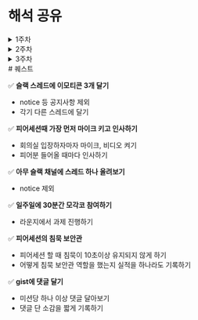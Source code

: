 # 해석 공유
<details>
        <summary>1주차</summary>
        <details>
            <summary>J132_서정범</summary>
            <p>
                개발자 원칙 01. 덕업 일치를 넘어서 중에서 도전 정신에 관련된 설명에 많은 감명을 받았습니다.
            </p>
            <p>
                이전부터 안정적인 것을 추구하고, 새로운 변화에 다소 거부감이 있었던 저는 사실 개발자라는 직업과는 맞지 않다고 생각을 자주 했습니다.
            </p>
            <p>
                하지만, 해당 책의 p.39에서도 나오듯이 <code>개발자는 그 자신이 생산 시설의 일부</code>인 특징을 가지고 있기에 이 진로를 선택했던 것입니다. 자신의 노력이 실력으로 이어지고 그것이 곧 성과로 이어진다는 특징은 저에게 매력적이었지만 개발자는 변화를 무서워하지 않고, 새로운 길을 개척해 나가는 것을 통해 성장의 기회를 잡아야 한다고 생각했습니다.
            </p>
            <p>
                이 때문에 거부감이 들어도 새로운 것에 도전해보는 노력을 계속해서 해왔고 그 과정은 쉽지 않았습니다. 이 책의 첫장의 필자는 도전하는 것에 두려움을 느끼기 보다 변화하는 것을 냉정하게 분석하고 적응하며 새로운 길을 개척하는 과정을 통해 성장해왔다고 설명을 해주었습니다.
            </p>
            <p>
                이것은 변화하기 위해 지금까지 노력해온 저에게 올바른 길을 걷고 있다고 말해주는 듯 했습니다.
            </p>
        </details>
        <details>
            <summary>J183_이석규</summary>
            <p>
                <strong>어떤 구절이 가장 인상깊었고, 이유가 무엇인가요?</strong>
            </p>
            <p>
                프로페셔널 커뮤니티를 조성하는 것을, 생산적인 동반자 관계를
            </p>
            <p>
                최근 혼자 프로그래밍 하는 것이 아니라 팀을 꾸려 하나의 목표(product)를 두고 같이 개발하다 보니, 좋은 사람들이 옆에 있는 것만으로도 좋은 시너지가 나는 것을 느꼈습니다.
            </p>
            <p>
                공동의 목표를 위해 노력하는 방법은 달랐지만, 개성 넘쳤고 배울 점이 많았습니다.
            </p>
            <p>
                <strong>부스트캠프에서 책 내용과 비슷한 경험을 해본적이 있나요?</strong>
            </p>
            <p>
                매일 11시 피어 리뷰를 하며 코드 리뷰 외에도 공부하는 방법, 목적, 마인드세팅등에 대해 이야기를 나누면서 외롭지 않았습니다.
            </p>
            <p>
                <strong>그 외 내가 해석한 내용을 나눕니다.</strong>
            </p>
            <p>
                최근 1달의 기한을 둔 대회를 진행하면서 애자일 방법의 중요성을 느꼈습니다. 어떻게 보면 형식의 애자일을 경험한 것 뿐일 수도 있지만, 급하게 변하는 목표와 방향성, 요구사항들에 맞추기 위해, 최소 단위로 작업을 구분하고 빠르게 최소기능을 완성시켜 피드백을 받고, 서로 피드백 하고, 발전해나가는 과정이 효율적이었다고 생각합니다.
            </p>
        </details>
        <details>
            <summary>J213_장서윤</summary>
            <p>
                <strong>분석만 하지말고, 구현을 해보자.</strong>
            </p>
            <p>
                이론을 알고있다 하더라도, 완벽하게 아는 것이 아닐 수 있다.
            </p>
            <p>
                이론을 실제로 구현하면서 디버깅해야지, 진짜 이해할 수 있다.
            </p>
            <p>
                이러한 이유로 cs 이론을 직접 구현하라고 했구나!를 깨달았다.
            </p>
            <p>
                <strong>성취감이 중요하다.</strong>
            </p>
            <p>
                큰 성취감보다는, 작더라도 많은 성취감을 느껴야 한다.
            </p>
            <p>
                성취감을 위해, 실천 가능한 작은 목표를 만들어야겠다.
            </p>
            <p>
                <strong>짝 프로그래밍을 왜 할까?</strong>
            </p>
            <p>
                짝 프로그래밍을 하기 위해선, 서로 의견을 주고 받아야한다. 그러기 위해선 내가 어떤 생각을 하고, 어떤 의도로 개발하는지 알아야 한다.
            </p>
        </details>
        <details>
            <summary>J031_김도훈</summary>
            <h3>소프트웨어 장인 - 산드로 만쿠소</h3>
            <p>
                <strong>애자일의 원칙</strong>
            </p>
            <p>
                애자일 방식을 적용해본 경험이 있습니다. 애자일 원칙은 절차적인 관점과 기술적인 관점 두 가지 원칙을 모두 지키며 진행해야 하는데, 실제 프로젝트를 하면서 절차적인 관점에만 초점이 있고, 기술적인 관점에서 많이 부족하다고 느꼈습니다. 개발자로서 가져야 할 기술적 역량과 책임감 역시 애자일의 원칙에 포함된다는 사실을 새롭게 알게 되었습니다.
            </p>
            <p>
                <strong>종합적인 역량을 키우자!</strong>
            </p>
            <p>
                린 스타트업 모델이 발달함에 따라 시대에 흐름에 발맞추어 개발자들에게 종합적인 역량을 요구하고 있는데, 사실 설계하고 다이어그램을 그리는 작업이 너무 재미없지만, 이것을 배우는 과정은 중요하고 필요로 하는 역량임을 알게 되었습니다.
            </p>
            <p>
                <strong>소프트웨어 품질이 최우선이 되어야 한다.</strong>
            </p>
            <p>
                마지막에 읽었던 구절 중에서 <strong>소프트웨어가 오래될수록 고통과 비용이 아닌 그 가치가 커져야 한다.</strong> 라는 말이 인상깊었는데, 유지보수 비용이 높은 애플리케이션의 개발은 고통스럽고 그저 시간이 지나면 없어지는 코드임을 알고 있지만, 실제로 그렇게 만들기에는 너무나 힘든 과정임을 충분히 알고 있습니다. 그렇지만 그 과정을 견디고 품질에 집중해야 한다는 것을 깨닫게 되었습니다.
            </p>
        </details>
        <details>
            <summary>K018_김희준</summary>
            <p>
                개발자원칙의 박성철 저자님의 덕업일치 부분을 읽었습니다. 저는 개발자로서 사회적 약자를 위한 아이템을 만들자는 막연한 목표를 가지고 있습니다.
            </p>
            <p>
                박성철님의 <code>쓸모 있는 일을 하자</code>라는 거대한 목표가 저에게 비슷한 결로 다가왔습니다. 박성철님의 커다란 목표를 이루기 위해 작은 목표들로 나누어 정리하는 점, 그리고 나누어진 목표를 변화하는 생각에 맞추어 조정하는 점을 보고 큰 목표를 이루기 위해서는 작은 목표들을 잘 설계하고 이루기 위해 노력해야한다는 점을 느꼈습니다.
            </p>
            <p>
                쓸모있는 일을 하기 위해서는 전문가가 되어야하고, 전문가가 되기 위해서는 <code>전문 역량과 일반 역량</code>을 모두 갖추어야 한다는 점를 기본으로 목표를 이루고 계속 해서 생각해신 점이 멋있다고 생각합니다. 일의 가치도 중요하지만, <code>동기와 연대의 중요성</code>을 중요하게 적으신 것도 인상 깊게 읽었습니다.
            </p>
            <p>
                연대라는 부분에서 ‘담쟁이’라는 시를 인용하셨는데, 저는 항상 문제를 마주치면 혼자 생각하고 혼자 해결하기 위해 노력했습니다. 하지만, 이번 챌린지를 함께하면서 슬랙에 질문하고, 피어세션을 통해서 해결하지 않은 부분을 답답하지 않게 잘 넘어갈 수 있었습니다.
            </p>
        </details>
        <details>
            <summary>S021_문영균</summary>
            <h3>개발자 원칙</h3>
            <aside>
                💡 어떤 일을 시작할 때면 그 일을 해야 할 개인적인 의미를 찾아 가능한 강한 내적 동기를 가지고 일하려고 의식적으로 노력했습니다. 정 동기가 찾아지지 않으면 일부러 제가 하고 싶은 일을 그 과제에 섞어놓기도 했습니다.
            </aside>
            <p><strong>인상 깊었던 이유</strong></p>
            <p>
                평소 동기부여가 되지 않으면 쉽게 집중을 못하는 경우가 생기고, 그때마다 어쩔 수 없다며 설렁설렁하는 경우가 많았습니다. 이 문장을 읽고 나는 동기를 가지려고 노력하지 않았다는 사실을 깨달았습니다.
            </p>
            <aside>
                💡 동기를 관리하는 사람은 자신의 에너지도 관리하고 지나치게 에너지를 소진하지 않으려고 노력합니다. 동기는 단순히 있고 없고 하는 것이 아닌 크기가 있는 양입니다.
            </aside>
            <p><strong>인상 깊었던 이유</strong></p>
            <p>
                예전에는 “최선을 다한다” 라는 것을 생각 할 때 자신이 가지고 있는 100%를 쏟아부어야 한다. 라고 생각했던 적이 있습니다. 그러나 저는 그런 식으로 100%를 쏟는다면 금세 지쳐 나가떨어지게 되어 저에게 “최선을 다한다.” 라는 의미는 여력을 10%정도 남겨놓고 나머지를 쏟아붓는 것이라고 생각하고 있었는데, 마치 이것이 동기를 관리한다는 것과 비슷하게 여겨져 공감이 되었습니다.
            </p>
        </details>
    </details>

<details>
        <summary>2주차</summary>
        <details>
            <summary>K025_박재우</summary>
저자는 개발은 혼자 하는 것이 아니며 피드백이 필요하다고 말합니다. 피드백을 주고 받을 때 결국 <strong>사회적 기술</strong>이 필요로 합니다.<br/>
예를 들어 이미 신뢰가 깨진 상태에서는, 서로 책을 선물하더라도, 받는 사람이 "나 이거 모르니 공부하라는거야?"라고 느낄 수 있습니다.<br/>
신뢰를 쌓아나가기 위해서는 사회적 기술이 필요하며 이 기술을 향상시키는 방법으로 <strong>마이크로 인터랙션</strong>에 신경을 써보라고 합니다.<br/>
마이크로 인터랙션은 인사, 지나가는 대화, 물어보기 등 일상적인 대화를 말합니다. 이걸 기록하고 복기하고, 다르게 말을 했다면 어떻게 했으면 좋았을까 하는 등 생각해 보는 것만으로도 훈련이 될 수 있다고 합니다.<br/>
<br/>
우리는 피어세션때 다른 사람과 피드백을 주고 받아야 합니다. 이 때 한번 "마이크로 인터랙션"에 신경을 써 보면 좋을 것 같습니다.<br/>
        </details>
        <details>
            <summary>J052_김예림</summary>
            <p>
                개발자 원칙 06. 목표를 달성하는 나만의 기준, GPAM
            </p>
            <p>
                <strong>문제를 해결하기 위해서는 목표 설정이 중요하다.</strong>
            </p>
            <p>
                GPAM 원칙(Goal 목표, Plan 계획, Action 실행, Measure 평가)을 활용해 목표 달성 가능성을 높여보자는 내용이었다. 그 중에서도 목표를 설정하는 것이 중요하다고 강조했는데 완료하지 못하는 너무 큰 목표를 설정하기 보단 큰 목표에서 세부 목표로 나눠 목표를 실행하고 완료하면서 성취감을 느끼며 큰 목표를 달성할 수 있게 달리는 것이 좋다고 느꼈다.
            </p>
            <p>
우리도 매 미션마다 체크포인트를 직접 만들고 있는데 이 체크포인트가 하나의 목표이자, 계획이 된다고 생각한다. 학습이나 개발 모두 체크포인트로 만들어 하나하나 실행해 나가면서 성취감도 느끼고 미션을 더 재미있게 해결해가면 좋을 것 같다!
            </p>
        </details>
        <details>
            <summary>J274_한영준</summary>
            <p>
                개발자원칙 P 122

챌린지 과정 속에서 쏟아지는 CS 지식을 받아들이며, 수료 이후에는 어떻게 기술적인 공부를 이어나갈 수 있을까에 대한 고민이 있었습니다. 이 과정에서 배운 많은 지식을 꾸준히 유지하고 발전시키기 위해서는 체계적인 학습 계획이 필요하다는 것을 느꼈습니다.

"배워야 할 지식을 현재 업무와 관련된 것에 50%, 앞으로 관련될 것에 30%, 관련 없지만 관심 있는 것에 20% 정도만 투자해보라"는 문장이 기억에 남습니다. 이 비율을 생각하며 학습하는 것이 현재의 필요와 미래의 준비, 그리고 개인적인 흥미 사이에서 학습 방향을 설정하는 데 큰 도움이 될 것 같다는 생각이 들었습니다.

그동안은 당장 필요한 것들만 공부하다 보니 깊게 파고들지 못했지만, 이제는 생소한 개념들을 공부하는 것이 결국 더 좋은 개발자로 성장할 수 있게 해준다는 점을 깨달았습니다.
            </p>
        </details>
	<details>
          <summary>S012_김미래</summary>
                - 책을 읽으며 좋았던 섹션 들입니다.
            <h2><strong>이직_분명한 이유가 필요해</strong></h2>
            <p>
                퀘스트를 깨는 것 처럼 하나의 기술을 구현하는 식으로 일을 해나간 것이 아니라, 주인의식을 가지고 서비스를 제공하는 주체가 되었다는 마인드를 가지고 일을 해야한다는 생각을 했습니다.
               회사를 선택할 때 있어서 내가 이곳에서 성장할 수 있는 부분이 무엇인가? 그리고 주체적으로 할 수 있는 일들이 무엇이 이있는가를 가지고 일을 하는 것이 주니어 개발자가 되는 순간부터 항상 지니고 있어야할 태도라는 것을 깨닫게 되었습니다. 그리고 새로운 환경에서의 일을 하는 것도 하나의 새로운 학습 방법인데,, 아마 부스트 캠프가 이런 새로운 환경을 제공해주며 지향하는 학습방식 아닌가 생각이 들었습니다. 과정은 힘들지만 이 과정을 누릴 수 있음에 감사한 마음을 갖게되었습니다. 
            </p>
            <h2><strong>프로덕트 중심의 목표정리</strong></h2>
            <p>
            단순히 이 프레임워크를 익히기 위해서 강의를 사서, 책을사서 공부해야지~ 가아닌, 이 기술을 통해 작은 프로젝트라도 만들어 봐야지~ 하는 방향으로 학습을 해야한다는 인사이트를 얻게 되었습니다. 
            </p>
        </details>
        <details>
            <summary>J037_김민재</summary>
            <p>
                	- 개발자 원칙
            </p>
            <p>
                	<strong>100의 프로그램을 짜기보다는 80의 프로그램을 기한내에 완성하자</strong>
            </p>
            <p>
               	개발자는 종종 완벽한 프로그램을 짜기 위해서 완벽주의에 빠져 시작조차 잘 하지 못하는 경우가 많다고 생각했다. (일단 나부터 그렇다...)
            </p>
            <p>
	실패하기 괜찮은 부스트캠프라는 무대에서 열심히 실패하고 다양한 시행착오를 하면서 성장해보자!
            </p>
        </details>
	<details>
            <summary>J168_윤태경</summary>
            <p>개발자 원칙 p.243 삽질에 대하여</p>
            <p>코딩은 글쓰기와 같다 많이 읽어야 잘 할 수 있다. 또 읽기만 해서는 안되고 많이 해야한다.</p>
            <p>챌린지 과정도 마찬가지라고 봤습니다. 다양한 미션에 도전하고 피어세션을 가져 서로의 코드를 읽고 피드백하는 과정을 실제 느껴보니 확실히 코딩 능력이 크게 향상될 거라고 느꼈습니다.</p>
        </details>
</details>
</details>
<details>
	<summary>3주차</summary>
<body><article id="dbed3c88-2f18-4c95-a38a-e5b470dac094" class="page sans"><header><h1 class="page-title">책 내용 공유</h1><p class="page-description"></p></header><div class="page-body"><p id="ad5a0522-ea68-43a9-a0a1-bbcabf275667" class="">
</p><ul id="8fbbbf37-bf52-47fe-85e6-b74c9795263b" class="toggle"><li><details open=""><summary>J054_김완영</summary><p id="e5c71810-7909-4ab9-b5ea-8633a12360fe" class=""><code>제어할수 없는 것에 의존하지 않기</code></p><ul id="258642fc-8ca7-4b67-aacd-cd1c96e24f19" class="bulleted-list"><li style="list-style-type:disc">무언가를 달성하기 위해 목표를 세우다 보면 다양한 것들에 기반을 두고 목표를 세우게 된다. 해당 기반은 우리가 제어할 수 있는 요소일 수도 있고, 제어할 수 없는 요소일 수도 있다. 하지만 제어할 수 없는 요소에 집중해 목표를 세우게 되면, 목표를 달성하는 주체는 내가 아니게 된다.</li></ul><ul id="ee11fdab-cb8a-40d3-81fa-358305fba3e6" class="bulleted-list"><li style="list-style-type:disc">제어할 수 있는 것에 의존하고 집중해야만 어떤 상황을 만나더라도 앞으로 나아갈 수 있다. 내가 제어할 수 있는 것과 없는 것을 구분한 뒤에 제어할 수 없는 것을 멀리하고, 제어할 수 있는 부분에 집중하자. 이러한 원칙을 가지고 판단하면, 내가 어떤 선택을 내려야 하는지 오래 고민하지 않고 바로 답을 얻어낼 수 있을 것이다.</li></ul></details></li></ul><ul id="c0e44d66-916d-4a93-a3bb-935d3d6f82ea" class="toggle"><li><details open=""><summary>J197_이준석</summary><h3 id="636ed5d9-849a-4907-91c4-be6b3a9adbfd" class="">[ 개발자 원칙 ] : 04 . 나의 메이저 비전을 업그레이드하는 마이너 원칙들</h3><p id="2a2a91fa-9eee-436e-86b7-ae6bbaacb7e9" class="">
</p><ol type="1" id="98e44feb-439f-4f06-8a8d-ab7066a40ac7" class="numbered-list" start="1"><li>두리번거리며 속력과 방향을 자주 확인하라<ul id="4be8ab07-5ae6-43e6-bd29-b677dc3eadf7" class="bulleted-list"><li style="list-style-type:disc">속도의 정의는 속력 x 방향</li></ul><ul id="5e7af9fb-a0ae-4f6c-b1e2-9017a5b4a969" class="bulleted-list"><li style="list-style-type:disc">얼마나 빠른지도 중요하지만 올바른 방향인지도 중요하다.<p id="12fe0d9f-14ca-481b-affb-fdd7a3e4c6ea" class="">⇒ 항상 방향에 대해 계속 확인해라</p><p id="1fddab28-d737-46a1-8b2f-9a56d74ed799" class="">
</p></li></ul></li></ol><ol type="1" id="5674d542-4508-482a-8af3-f4abfec945ac" class="numbered-list" start="2"><li>낯선 방식으로 해결하라<ul id="fe9e285b-2fbb-424d-9d83-e4772d56114b" class="bulleted-list"><li style="list-style-type:disc">안다고 느끼는 것과 실제 아는 것은 다르다.</li></ul><ul id="1ade4a9b-172f-492f-8344-2919310b89fc" class="bulleted-list"><li style="list-style-type:disc">어떤 대상에 대해서 쉽게 설명할 수 있어야 제대로 아는 것이다.</li></ul><ul id="00ee2921-9207-4c3b-9bbb-d50116cf99c7" class="bulleted-list"><li style="list-style-type:disc">머리로 알고있는 것을 넘어 새롭게 접근하며 체화되도록 하자</li></ul></li></ol><p id="7516c370-7733-4a65-b877-a92c6f707f0a" class="">
</p><ol type="1" id="2176447e-1f9c-4431-a7ef-0780d5d2c328" class="numbered-list" start="3"><li>개구리를 해부하지 말고 직접 만들어라<ul id="3e048e49-ceb4-46f1-92f8-1e9b84b92724" class="bulleted-list"><li style="list-style-type:disc">어떤 것을 이해하려면, 직접 만들어보아라</li></ul><ul id="48d3a435-35df-4ae3-9335-659bc81c050d" class="bulleted-list"><li style="list-style-type:disc">그러면 자연스럽게 깊은 수준의 이해를 하게 될 수밖에 없다.</li></ul></li></ol><p id="97d062d7-cd92-48ac-b58b-8c3f2e084ad6" class="">
</p><ol type="1" id="4effb9a0-c99b-4a16-8064-65b2fd307f52" class="numbered-list" start="4"><li>남을 향한 자존심을 버리고, 나를 향한 자존감 채우기<ul id="9c5b7c85-1a63-4117-b82a-f44c6385c85a" class="bulleted-list"><li style="list-style-type:disc">남과 비교하지 말고, 이전의 나와 비교하라</li></ul><ul id="6e9b8732-e844-4fa7-868d-4964fbca6e67" class="bulleted-list"><li style="list-style-type:disc">자신만의 페이스를 가지고 성취감을 느끼며 발전하는 것이 중요하다</li></ul></li></ol><p id="f877b5e4-77b8-446c-805b-578ed4a8a06e" class="">
</p><ol type="1" id="829d2516-ec1c-456b-ab63-32f012549f15" class="numbered-list" start="5"><li>결과를 향하면서 과정을 기록하기<ul id="104147d8-335b-4fc4-b594-30f482ab5877" class="bulleted-list"><li style="list-style-type:disc">결과물로만 끝나면 남지 않는다.</li></ul><ul id="d4210783-5c48-410a-b36d-afcf69cb4679" class="bulleted-list"><li style="list-style-type:disc">과정을 기록하며 되돌아보면서 올바른 발전 방향을 잡아가라.</li></ul></li></ol><p id="251f0c30-913d-4b41-b857-524b9f39a455" class="">
</p><ol type="1" id="285e5ed2-b343-4cb8-95df-ca171e3c48bb" class="numbered-list" start="6"><li>의도한 실수를 반복하면서 작은 부분 개선하기<ul id="879874d5-253a-4d7d-b8b4-e954d123f206" class="bulleted-list"><li style="list-style-type:disc">다양하게 의도된 실수를 통해 배우고 성장하라</li></ul></li></ol><p id="1e68c237-3cf0-4e15-8f32-708130996f26" class="">
</p><ol type="1" id="cc23194a-d8b3-48e9-932c-cad9a5c647ea" class="numbered-list" start="7"><li>기준을 정하기 전에 여러 답을 찾아서 공유하기<ul id="89c0ce12-1c23-42cd-a05e-e36fa10e8abc" class="bulleted-list"><li style="list-style-type:disc">여러가지 해결책을 고안해보고 공유하라</li></ul></li></ol></details></li></ul><ul id="520ca241-7ff8-4be8-8b42-513bdf4e82bc" class="toggle"><li><details open=""><summary>S057_임정현</summary><h3 id="cbcce467-1e40-43fd-957c-0a8410d8d3e2" class="">S057_임정현 &lt;함께자라기&gt;</h3><blockquote id="44d3de60-427f-4a77-96b3-5bfc885b166f" class="">행동 유도 코칭</blockquote><ul id="30284716-9e38-438a-9f8c-63a0bd7c8211" class="bulleted-list"><li style="list-style-type:disc">이것도 모르세요? X<p id="3602412c-14ba-46d1-94bd-fecb52206f27" class="">→ 어떤걸 했나 - 왜 했나 - 성과 - 개선하고 싶은 점 - 그것을 달성하는데 애로사항 - 구체적 행동으로 이끌기</p></li></ul><ul id="592ebca4-0f70-4fb3-95d6-822ee1fa0417" class="bulleted-list"><li style="list-style-type:disc">전문가: 하향식 + 상향식 둘다 씀 그과정에서 깨달음을 얻음 사실 설계를 많이 수정함</li></ul><blockquote id="68fb81ab-13fc-49ab-b838-b1e58fa919e5" class="">협력- 삼투압 방식</blockquote><p id="c98ba8d9-ceca-4cfb-a5e8-ffc7f1fa8e81" class="">→ 모두가 서로의 문제 해결에 참여함</p><p id="171586c3-8c2d-4fab-967f-60e8a88fd1fa" class="">→  처리양 줄이기(전략-범위-구조-뼈대-표면/비주얼)<div class="indented"><p id="fe2ba0c8-a61b-4fa2-b7db-c8a8b528a832" class="">전문가만 있다고 도움되지는 않음 - 오히려 <strong>성과 하락</strong></p><p id="affa2755-3d9d-4534-b665-144fe029eda4" class="">⇒ 소통을 위한 명시적 도움이 필요함</p></div></p><blockquote id="d3b58909-acf3-42d8-9b42-3e30af747515" class="">실수 대신 신뢰</blockquote><p id="20520f2f-20cd-4fa7-be38-69a25e5139fa" class="">실수를 해도 처벌받지 않을 것이라는 믿음을 심어주는 것이 조직 생산력을 제고할 수 있다.</p><ul id="c76a18eb-c6b7-4ff1-a516-353ebcab41fe" class="bulleted-list"><li style="list-style-type:disc">이를 위해서 이전부터 마이크로 인터렉션을 통해 상호간 신뢰를 높여야 한다.<br/>(ex. 부족한 의견이라도 반응 잘하기)<br/></li></ul><blockquote id="4e689526-de1f-477e-862e-6923172e77f5" class="">기술적 탁월함보다는 학습 환경을 만들 수 있는리더</blockquote><ul id="897a0c11-d4f5-4482-bc7d-8dbdf2f66799" class="bulleted-list"><li style="list-style-type:disc">학습 환경을 만들 동지를 구하자 -&gt; 쾌속학습</li></ul><ul id="82a2dd4f-2397-4333-94a8-1b89ece25014" class="bulleted-list"><li style="list-style-type:disc">“ 작지만 유용한 프로그램” 만들기</li></ul><blockquote id="7a086322-5512-4f4e-b0bb-332c43f7ee12" class="">“그리고(AND)” 조건에 경각심 가지기</blockquote><p id="125c547d-d510-4038-8e95-910735229479" class="">에자일을 통하면 “또는(OR)” 확률로 바뀐다</p><ul id="30541995-d9c4-40ea-80bc-d91724c45e37" class="bulleted-list"><li style="list-style-type:disc">성공은 OR조건으로 바꾸고 실패를 AND조건으로 바꾸기</li></ul><p id="0d5eeace-ead9-4add-92ed-df20f9420767" class="">
</p></details></li></ul><ul id="fa73831c-baf7-43ac-ad0a-f873097e4bc8" class="toggle"><li><details open=""><summary>K032_신태환</summary><p id="5932159b-767e-4460-aaf2-e0791f8b76a4" class="">개발자 원칙</p><p id="28397ec7-001e-437a-916d-f2335a93856e" class="">달리는 기차의 바퀴를 갈아 끼우기</p><ul id="bd50090e-0ccf-4b65-9e24-8e7f297db1f0" class="bulleted-list"><li style="list-style-type:disc">일단 동작하게 만든 다음 더 좋게 만들어라<ul id="25b6498d-9992-4288-a52d-42f977af4866" class="bulleted-list"><li style="list-style-type:circle">일단 동작하게 만들어라 = 요구사항을 먼저 충족하라</li></ul><ul id="f168244a-d691-49ba-b9b8-8c5a30cd9137" class="bulleted-list"><li style="list-style-type:circle">좋은 코드라면 가독성, 성능, 유연성 모두 중요하지만 가독성이 가장 중요</li></ul></li></ul><ul id="891ddfea-e5ec-4869-8274-520db0f80dfb" class="bulleted-list"><li style="list-style-type:disc">기술 부채에 대하여<ul id="c013bc5c-7e77-46ce-81c1-cd29508d3b9c" class="bulleted-list"><li style="list-style-type:circle">재정적인 부채가 자산의 일부이듯 기술부채도 적절하게 관리할 수 있다면 자산의 일부가 될 수 있다.</li></ul><ul id="e38205ca-3f50-43bb-9105-484ad1b19c6c" class="bulleted-list"><li style="list-style-type:circle">일단 동작하게 만들다보면 기술부채가 쌓일 수 밖에 없다. </li></ul><ul id="dd27f854-a268-45d2-9632-05f43ee3e8e2" class="bulleted-list"><li style="list-style-type:circle">하지만 기술 부채가 없는 개발은 불가능 하다.</li></ul><ul id="2a75f4b0-d1e1-4691-a836-11cb0368893a" class="bulleted-list"><li style="list-style-type:circle">기술 부채를 식별하고 기술 파산에 이르지 않도록 관리 가능한 수준으로 유지해야 한다.</li></ul></li></ul><ul id="ec2bb982-7c48-4f5c-994f-0d18b2786b07" class="bulleted-list"><li style="list-style-type:disc">은탄환은 없다. 많이 읽고, 많이 쓰고, 많이 생각하자<ul id="7da4e3f7-926a-4183-ab99-bd779ddcbf39" class="bulleted-list"><li style="list-style-type:circle">“코딩은 극단적인 형태의 논리적인 글쓰기입니다. 글쓰기와 비슷하게 코딩을 잘하려면 많이 읽고, 많이 쓰고, 많이 생각해야 합니다.”</li></ul><ul id="e9c77520-ca62-45f0-b5ea-7e7d83ed0217" class="bulleted-list"><li style="list-style-type:circle">많이 쓰고, 많이 생각하는 것에 대해서는 알고 있었는데 읽는 것도 많이 해야겠다고 깨달았습니다.</li></ul></li></ul><p id="afd352e7-d17d-4a9a-a666-c7d771f14672" class="">
</p></details></li></ul><ul id="e690c5ac-b975-46fc-b4e2-6f78b96e67a5" class="toggle"><li><details open=""><summary>J040_김상민</summary><h1 id="5440d5fe-0f2b-4dd4-a2ee-23184639d905" class="">달리는 기차의 바퀴를 갈아끼우기</h1><hr id="258586d7-05aa-404f-a7c1-64dc6310ffbe"/><h2 id="18a7e6e2-481e-48e1-a49d-8b8c66fa30cf" class="">1. 밥값에 대하여</h2><blockquote id="986b5daa-fa09-472a-9156-a831e7e0e5d1" class="">일단 동작하게 만든 다음, 더 좋게 만들어라 - 켄트 벡</blockquote><h3 id="15392298-3374-453d-86f7-429cf5971222" class="">(1) 일단 동작하게 만들라 </h3><ul id="4c64629b-b9ed-4ce0-8b60-a51532cd2609" class="bulleted-list"><li style="list-style-type:disc">→ 제대로 동작하는 코드를 만들자</li></ul><ul id="aef80222-2581-4a1c-98fa-14ffc07fc20d" class="bulleted-list"><li style="list-style-type:disc">하지만 현실 세계의 개발에는 자원(시간, 비용, 인력…)이 소모되기 때문에, 좀 더 엄밀히 말하자면 ‘제약조건을 극복하고 제대로 동작하는 코드를 제때 만들어야’ 하는 것임.</li></ul><ul id="0bcba73b-4f4b-48bf-99f4-34bedafcfdab" class="bulleted-list"><li style="list-style-type:disc">개인적으로 이것을 밥값이라고 부른다.</li></ul><h3 id="0b3a2d7b-0bde-4424-82f8-96c0b47653c7" class="">(2) 더 좋게 만들어라</h3><ul id="a73e5550-2e71-47da-b4aa-3df4ddd0409d" class="bulleted-list"><li style="list-style-type:disc">모든 책 등에서 공통적으로 제시하는 조건은 가독성(readable), 성능(perfomance), 유연성(flexible)이다.</li></ul><ul id="dad9eecb-c3e1-4f1f-8808-9f54e7c49553" class="bulleted-list"><li style="list-style-type:disc">그렇지만 유연성이 가장 중요하며, 더 좋은 코드와 잘 동작하는 코드 중에서는 잘 동작하는 코다가 좋으며, 잘 동작하는 코드는 제때 제때로 동작하는 코드이다.</li></ul><ul id="9d61f30b-e0fb-4dd5-ab08-d34a20f686cd" class="bulleted-list"><li style="list-style-type:disc">Make it 한다음에 Make Better 하자.</li></ul><ul id="b4575aa5-eaf4-4325-adef-ad6d04840ed3" class="bulleted-list"><li style="list-style-type:disc"><strong>가독성</strong><ul id="ddbe3d9e-14fc-4b22-8be7-f82304429451" class="bulleted-list"><li style="list-style-type:circle">기존 코드의 가독성이 좋다면 코드를 수정할 때 제대로 고칠 가능성이 높아지나, 그렇지 않을 때는 수정할 때 버그를 만들 가능성이 높음</li></ul><ul id="54464cf4-70ef-43aa-b6fc-7883972458cf" class="bulleted-list"><li style="list-style-type:circle">가독성이 높은 코드는 좋은 관행(convention)을 따른다. 개성을 추구해서는 안 된다.</li></ul><ul id="3d46ad29-fbcd-46cd-bc63-00a5993e5886" class="bulleted-list"><li style="list-style-type:circle">일관성이 있는 코드가 읽기가 좋다.<ul id="1a72e28c-4fdd-45f6-886b-98c4e952e329" class="bulleted-list"><li style="list-style-type:square">일관성이 벗어나는 코드를 작성하기로 마음 먹었으면 다른 동료들도 설득해야 한다.</li></ul></li></ul><ul id="6ae046ec-a752-411b-97e6-4a4ce4438e34" class="bulleted-list"><li style="list-style-type:circle">반복, 재귀, 대칭을 적절하게 활용하면 코드에 리듬감이 생긴다.<ul id="3139bbd9-a512-4ad1-ac37-55c6ba251d57" class="bulleted-list"><li style="list-style-type:square">리듬감이 있는 코드는 앞으로 올 코드에 대해 어느 정도 예측이 가능해진다.</li></ul></li></ul><ul id="00f93487-a0a3-4a0f-bae6-5fba2eae5bb5" class="bulleted-list"><li style="list-style-type:circle">코멘트가 없는 코드가 읽기 좋다.<ul id="efb2e4ed-ae4d-4cac-bed2-11c571370b63" class="bulleted-list"><li style="list-style-type:square">코멘트가 필요 없을 정도로 가독성이 좋아야 한다는 의미.</li></ul><ul id="a5ce35db-97b2-4b58-bde1-47c8fcb88f70" class="bulleted-list"><li style="list-style-type:square">그렇지만 꼭 필요한 코멘트(다른 개발자가 다른 시점에 다른 목적으로 코드를 해석하는 데 필요한 컨텍스트 등)는 꼭 남겨야 함.</li></ul><ul id="e885dc8e-dcd2-4826-b085-05968ab1e489" class="bulleted-list"><li style="list-style-type:square">대부분의 경우에는 코멘트보다 테스트 케이스가 더 유용하다</li></ul></li></ul><ul id="333b5a07-6137-412b-9674-da94e46ddc6c" class="bulleted-list"><li style="list-style-type:circle">짧은 코드가 읽기 좋다.<ul id="acc8e250-bf65-4eac-8dc1-482688f545e0" class="bulleted-list"><li style="list-style-type:square">함축적이기 보다는 명시적이게</li></ul><ul id="9cf3691c-6ec7-43ff-8c21-bdfe6e8942d0" class="bulleted-list"><li style="list-style-type:square">단순명료하게</li></ul><ul id="f991b102-feff-44d4-8c9a-1934a2e7ba2c" class="bulleted-list"><li style="list-style-type:square">코드가 늘어나는 Pull Request보다 줄어드는 Pull Request가 바람직하다</li></ul><ul id="c0c2f410-035c-4faa-bd30-dcee64bedf6d" class="bulleted-list"><li style="list-style-type:square">삭제해야 할 코드는 과감히 삭제하라 (어차피 버전 관리 시스템으로 되돌리기 가능)</li></ul></li></ul></li></ul><ul id="f5acedb7-83d9-49b4-9a88-1259ad2df619" class="bulleted-list"><li style="list-style-type:disc"><strong>성능</strong><ul id="b8a669c6-5577-4868-b949-4d74710d6229" class="bulleted-list"><li style="list-style-type:circle">매우 중요한 조건이지만 대부분의 경우 우선순위(≠ 중요도)가 높지는 않음.</li></ul><ul id="a66d503f-99f0-46d5-b3b1-3f915a0109e1" class="bulleted-list"><li style="list-style-type:circle">성급한 최적화는 피해야 한다.<blockquote id="07f0c297-b462-4a08-a947-7627a87f9270" class="">작은 효율성에 대해서는, 말하자면 97%에 대해서는 잊어버려라. 섣부른 최적화는 모든 악의 근원이다 - 도널드 커누스</blockquote><blockquote id="0b323a4a-717f-4773-8056-2a8b71b0ce69" class="">최적화의 규칙<br/>규칙 1 : 하지 마라<br/>규칙 2 : 아직 하지 마라(전문가 전용) -마이클 잭슨 (가수 아님)<br/></blockquote></li></ul><ul id="fd5b3607-9b8f-4667-9d8a-747d842fa35e" class="bulleted-list"><li style="list-style-type:circle">성능이 좋은 코드는 대부분 이해하기 어렵다.</li></ul><ul id="09cf807a-60fd-49ad-89c6-395538756163" class="bulleted-list"><li style="list-style-type:circle">성능 최적화를 하기 전에 먼저 프로파일링을 해야 한다.<ul id="bb4f7627-840f-428b-929f-c7b64702dee0" class="bulleted-list"><li style="list-style-type:square">성능이 필요한 코드는 전체의 20% 정도? (파레토의 법칙)</li></ul><ul id="fcc30a4a-ee90-44d5-9bfe-3737cb34c511" class="bulleted-list"><li style="list-style-type:square">20%의 코드가 80%의 자원을 사용한다.</li></ul><ul id="0082bfbc-0176-46fc-a255-0da3cd5cc443" class="bulleted-list"><li style="list-style-type:square">경험이 쌓이면 프로파일링을 하지 않아도 그 20%의 코드를 식별해서 격리하고 적절한 시점에 프로파일링하고 최적화할 수 있다.</li></ul></li></ul></li></ul><ul id="d7131293-abb0-48d9-bc59-642a8b0e6692" class="bulleted-list"><li style="list-style-type:disc"><strong>유연성</strong><ul id="e95467aa-3a54-4e47-9749-5a9bbe58fcf0" class="bulleted-list"><li style="list-style-type:circle">좋은 코드는 유연성이 있으나, 유연성이 있고 어려운 코드보다는 유연성이 없더라도 쉬운 코드가 더 좋은 코드다.<ul id="d59ebf67-6fcb-42a3-9e65-1d82db84515a" class="bulleted-list"><li style="list-style-type:square">유연성을 위해 시작한 추상화가 재사용성과 잘못 만나면 추상화의 함정에 빠지게 됨.<ul id="825f080b-071e-4fe1-89be-1bd4e62a4faf" class="bulleted-list"><li style="list-style-type:disc">IF문의 극단적인 배제, Factory의 과도한 사용, 클린 코드와 SOLID의 숭배…</li></ul><blockquote id="342b0bf3-d835-48ea-9bd8-ec42053ce84e" class="">잘못된 추상화보다는 중복이 훨씬 더 싸다.<br/>잘못된 추상화보다는 중복이 낫다. - 샌디 메츠<br/></blockquote></li></ul></li></ul></li></ul><h2 id="e1551d68-e8e1-419c-afeb-038e294f0b14" class="">2. 기술 부채에 대하여</h2><blockquote id="e54c9dd4-03a4-4f4b-a3d5-b367f995da70" class="">언제나 발견했을 때보다 깨끗하게 해놓고 캠핑장을 떠나라 - 로버트 베이든 포우엘</blockquote><ul id="18d7d730-2a9e-4455-a306-8f0eaa8f4ae3" class="bulleted-list"><li style="list-style-type:disc">기술 부채(technical debt)의 정의 : 당면한 기술적인 문제 해결을 뒤로 미루고, 시급한 비즈니스 문제 해결을 우선하는 일이 반복되면서 언젠가부터 기술이 비즈니스의 발목을 잡는 상황을 재정적인 부채에 빗댄 말.<ul id="e83b6a71-9a99-4fff-8720-8260dee60b9f" class="bulleted-list"><li style="list-style-type:circle">빚을 내면 돈을 쓸 수 있는 시기를 당길 수 있지만, 이자를 대가를 지불해야 한다.</li></ul><ul id="55ff0ac8-9cf5-49cb-b116-a46f8688d51e" class="bulleted-list"><li style="list-style-type:circle">기술 부채도 마찬가지로, 개발 지연과 품질 저하라는 대가를 지불해야 함.</li></ul><ul id="1213ac4a-cbf3-4d08-bef2-8e840baa684b" class="bulleted-list"><li style="list-style-type:circle">부채를 제때 갚지 않는다면 이자는 눈덩이처럼 불어난다. (기술 파산의 상황)</li></ul></li></ul><ul id="fc91ea28-babb-456c-bb53-e56ff94343c3" class="bulleted-list"><li style="list-style-type:disc">동작하는 코드가 더 좋은 코드보다는 중요하지만, 동작하는 코드만 추구한다면 기술 부채가 쌓일 수 밖에 없으며, 그렇다고 더 좋은 코드를 추구하고 동작하는 코드를 외면한다면 비즈니스를 유지할 수 없음.<ul id="f12d3ff1-2026-447c-a287-0bbb0b300e08" class="bulleted-list"><li style="list-style-type:circle">재정적인 부채는 자산의 일부인 것처럼, 기술 부채도 적절하게 관리 가능하다면 자산의 일부가 될 수 있다.</li></ul><ul id="63c6f378-736b-49ef-b33a-4993bf578ab9" class="bulleted-list"><li style="list-style-type:circle">언제나 발견했을 때보다 깨끗하게 해놓고 캠핑장을 떠나라 → 수정한 코드는 원래 코드보다 깨끗해야 하며, 최소한 더 나빠지면 안 된다.</li></ul><ul id="a5f80b70-1834-4772-b866-b4bc4bd968aa" class="bulleted-list"><li style="list-style-type:circle">하지만 현실은 쉽지 않다…</li></ul></li></ul><ul id="c91dc241-5b76-4d03-9632-46907726a26c" class="bulleted-list"><li style="list-style-type:disc">FIXME 태그에 대하여<ul id="dc71355c-951b-4eba-a325-03281a8de901" class="bulleted-list"><li style="list-style-type:circle">깨진 유리창의 문제를 해결하기 위한 바람직한 방법은 깨진 유리창을 즉시 교체하는 것.</li></ul><ul id="a1406e25-f473-4dd5-8e19-7782442efeaa" class="bulleted-list"><li style="list-style-type:circle">그것이 여의치 않다면 일단 다치는 사람이 없도록 테이프를 붙여 놓고, 지속적으로 순찰을 돌면서 테이프가 붙어 있는 깨진 유리창을 교체하는 것임.</li></ul><ul id="b0745560-68a9-46b8-bcbf-90167c84b8e0" class="bulleted-list"><li style="list-style-type:circle">FIXME 패그가 붙은 코드들을 지속적으로 확인하고 정리하는 활동이 동반되지 않는다면 FIXME 태그는 쓰지 마라.</li></ul></li></ul><ul id="73f0ea4b-682a-44b7-8da7-cb8da9909c1c" class="bulleted-list"><li style="list-style-type:disc">LEGACY에 대하여<ul id="cb507935-9916-4990-bdba-3d80b7a10014" class="bulleted-list"><li style="list-style-type:circle">레거시는 죄가 없다.<ul id="6d106f60-e60f-4fe4-bf36-b650648deda9" class="bulleted-list"><li style="list-style-type:square">레거시는 해결해야 할 과제인 기술 부채를 포함하고 있지만, 많은 문제를 해결하거나 해결할 유용한 기술 자산도 포함하고 있음.</li></ul><ul id="1abd76e5-8450-416e-9ad7-271489c1abc4" class="bulleted-list"><li style="list-style-type:square">인간 세상과는 달리 개발 세상에서는 기술 자산보다 기술 부채가 크다고 상속을 포기할 수는 없다.</li></ul></li></ul><ul id="bcdfe762-b47b-4b2a-a8b3-355d6f5c7e54" class="bulleted-list"><li style="list-style-type:circle">레거시를 물려받았다면 자산과 부채를 구별하라<ul id="f549fae5-7c63-455b-a813-fbf28445f49a" class="bulleted-list"><li style="list-style-type:square">부채를 찾았다고 섣불리 청산을 시작하지 말고, 신중하게 청산을 진행하라</li></ul><ul id="8a5ac98e-2942-4d57-bd94-5a50fa433a0a" class="bulleted-list"><li style="list-style-type:square">정리하다 보면 감당 불가능한 악성 부채를 만들수도 있게 됨</li></ul><ul id="ffe88c62-2f2d-4430-82db-b278766e54f5" class="bulleted-list"><li style="list-style-type:square">가끔은 파산하고 다시 시작하는 것이 좋을 때가 있다.</li></ul></li></ul></li></ul><ul id="5424e56b-ba97-4d9c-aea7-e9c9b001221b" class="bulleted-list"><li style="list-style-type:disc">부채 청산의 시작은 자동화된 테스트를 만드는 것.<ul id="a9af52e7-d531-455b-a153-f8ea261fe061" class="bulleted-list"><li style="list-style-type:circle">테스트 작성이 어렵다면 명백한 기술 부채이다.</li></ul><ul id="2a29c97e-9b77-4167-a9c2-ba93ede67e9c" class="bulleted-list"><li style="list-style-type:circle">일단 자동화된 테스트가 확보되면 관리 가능한 부채가 된 것이다.</li></ul><ul id="30af0720-1164-451c-8c14-150912e0895b" class="bulleted-list"><li style="list-style-type:circle">새로운 기능 구현에 걸리적거린다고 기존 코드의 테스트를 삭제하면 안 된다.</li></ul></li></ul><ul id="5ceefe03-5225-4aee-8e2d-eff0cbd878dd" class="bulleted-list"><li style="list-style-type:disc">개발은 달리는 기차의 바퀴 갈아끼우기임<ul id="d539d368-4721-4234-95f1-f5c60122671f" class="bulleted-list"><li style="list-style-type:circle">기차가 주저앉지 않을 정도로 한 번에 몇 개씩 바퀴를 갈아끼우면 오래 걸리더라도 불가능하지는 않다.</li></ul><ul id="a7910d0e-c5c1-485d-9356-a0a61d1fdf5d" class="bulleted-list"><li style="list-style-type:circle">개발에서는 바퀴의 모양도 제각각이고, 수시로 속도와 선로도 변경하며, 바퀴를 갈아 끼우는 속도보다 객차가 늘어나는 속도가 더 빠르고, 달리는 기차의 엔진을 바꿔야 되는 경우도 많기 때문에 더 까다로움.</li></ul><ul id="94093f49-c6e6-42ff-892b-eb0b00857504" class="bulleted-list"><li style="list-style-type:circle">기차를 세운다는 것은 급여도 같이 멈추는 것… 차라리 천천히 가는 것이 더 나으며, 이도 저도 불가능한 상황이라면 기차가 주저앉기 전에 탈출하라.</li></ul><ul id="4006505f-909f-4e6b-9975-eb6c19316a55" class="bulleted-list"><li style="list-style-type:circle">처음부터 새로 만들더라도 기술 부채를 피할 수 없음. 기술 부채를 절대 허용하지 않겠다는 욕심이 더 큰 기술 부채를 만듦.</li></ul><ul id="aa475d0b-9a7e-493d-8eb9-4448045bf253" class="bulleted-list"><li style="list-style-type:circle">가장 중요한 것은 기술 부채를 식별하고, 기술 파산에 이르지 않도록 관리 가능한 수준으로 유지하고, 가능하다면 자산으로 물려주는 것임.</li></ul></li></ul><h2 id="8bf2c6da-2028-49f8-b920-76cb84d8ebc6" class="">3. 삽질에 대하여</h2><blockquote id="a0cc4c79-6ff1-420f-8f87-79a68d28a6d1" class="">바퀴를 새로 발명하는 일의 좋은 점은 둥근 바퀴를 얻을 수 있다는 점이다. - 더글라스 크락포드</blockquote><ul id="15933f5c-25b4-4c21-934c-1cb79579f6e9" class="bulleted-list"><li style="list-style-type:disc">UNIX 쉘의 반복적인 발명으로 인해 초기의 셸보다 더 발전된 셸을 쓸 수 있게 됨.</li></ul><ul id="3d516094-75bf-4094-b785-9f8daafb3251" class="bulleted-list"><li style="list-style-type:disc">바퀴를 다시 발명하는 일의 또 다른 좋은 점은 바퀴에 대해 더 잘 알 수 있게 된다는 점임.<ul id="7fc76187-681e-4411-afa0-66dc6e960bcd" class="bulleted-list"><li style="list-style-type:circle">일단 굴러가는 바퀴를 만들고, 어떻게 하면 더 잘 굴러갈지 고민하는 과정을 통해 바퀴에 대해 잘 이해할 수 있게 됨.</li></ul></li></ul><ul id="9e1992b9-f2b7-4244-bed3-79165efcac34" class="bulleted-list"><li style="list-style-type:disc">모든 것을 다시 발명할 필요는 없고, 지금의 나와 미래의 나를 지탱할 기술이라면 한번 쯤은 다시 발명해 볼 가치는 있다.</li></ul><ul id="4e821463-f800-42a1-aa89-adb1ded9494f" class="bulleted-list"><li style="list-style-type:disc">결론적으로, 바퀴를 다시 발명하는 일은 결과보다는 과정에 큰 가치가 있다.</li></ul></details></li></ul><ul id="4ca4e2e7-9b12-4ec8-a5f3-4d955e31fcda" class="toggle"><li><details open=""><summary>J188_이시은 </summary><blockquote id="71833cee-b862-4402-9cf2-3ac48e5b9afe" class="">소프트웨어 개발자가 소프트웨어 개발 업무만 하면 되던 시절은 지나갔다!</blockquote><p id="02b23573-4093-48ab-8efe-6095844ab1b0" class="">
</p><p id="640e0d8f-f1bd-4805-ade6-2975b3e66600" class=""><strong>애자일</strong></p><ul id="d774dd98-0f14-43d0-9cc7-b0b119dd0e64" class="bulleted-list"><li style="list-style-type:disc">애자일은 어떠한 단일 개념이 아니라, 서로 다른 여러 맥락에 따른 방법론과 테크닉의 조합이다.</li></ul><ul id="1be66aaf-29f9-4255-9a18-284ad03cb3bb" class="bulleted-list"><li style="list-style-type:disc">절차적인 관점에서의 애자일 원칙: 팀과 조직이 어떻게 구성되고 협업해야 하는지에 대한 것들을 규정.</li></ul><ul id="8ad7e139-c8c0-4dbd-b422-f2f5c5a40087" class="bulleted-list"><li style="list-style-type:disc">기술적인 관점에서의 애자일 원칙: TDD, 페어 프로그래밍, 지속적인 통합, 단순한 디자인 원칙</li></ul><ul id="9c5b1af1-15e1-4bba-a4b7-ad5865b4e1e8" class="bulleted-list"><li style="list-style-type:disc">애자일 방법론들은 모두 빠르고 짧은 피드백 루프에 대한 것 -&gt; 문제를 해결 X, 문제를 드러나게 함</li></ul><ul id="8e8b3d20-9276-4505-ab9f-446c8b508082" class="bulleted-list"><li style="list-style-type:disc">많은 기업들이 애자일의 절차적인 부분에는 관심을 기울이지만, 기술적인 실행 관례에 대해서는 무시하고 있다.</li></ul><ul id="dc1ab807-fb13-47b6-b9ab-0f9a9a3ed827" class="bulleted-list"><li style="list-style-type:disc">기술적 탁월함의 개선 없이 절차만 개선하는 것은 무의미하다.</li></ul><ul id="84e18a55-0f11-4a54-9c09-4bade6beb2ef" class="bulleted-list"><li style="list-style-type:disc">완전한 애자일 전환을 위해서는 프로페셔널 소프트웨어 개발자들이 필요하다.</li></ul><ul id="70e50ddb-a127-463c-a12e-202f21ade2a5" class="bulleted-list"><li style="list-style-type:disc">완벽하게 테스트되고, 쉽게 변경할 수 있는 소프트웨어를 개발할 수 있는 개발자가 필요</li></ul><p id="21f0ee08-ced4-47c1-8619-2eb194d3346a" class="">
</p><p id="eccd3f7c-4e48-4c11-820f-94f4716c9db7" class=""><strong>소프트웨어 장인정신</strong></p><ul id="a78f7a23-d6aa-4f85-be40-14ddd6e2971c" class="bulleted-list"><li style="list-style-type:disc">개발자가 스스로 선택한 커리어에 책임감을 가지고, 지속적으로 새로운 도구와 기술을 익히며 발전하겠다는 마음가짐</li></ul><p id="332f6681-7c46-4cf1-ad7b-71af3f991275" class="">
</p><p id="0424afe5-62fc-43e8-9158-7a82ee8bb810" class="">애자일과 소프트웨어 장인정신은 상호 보완적이다.</p></details></li></ul><p id="88b882c6-4076-494a-b1fe-f338a82a0bcf" class="">
</p></div></article><span class="sans" style="font-size:14px;padding-top:2em"></span></body>
</details>
# 퀘스트

✅ **슬랙 스레드에 이모티콘 3개 달기**

- notice 등 공지사항 제외
- 각기 다른 스레드에 달기

✅ **피어세션때 가장 먼저 마이크 키고 인사하기**

- 회의실 입장하자마자 마이크, 비디오 켜기
- 피어분 들어올 때마다 인사하기

✅ **아무 슬랙 채널에 스레드 하나 올려보기**

- notice 제외

✅ **일주일에 30분간 모각코 참여하기**

- 라운지에서 과제 진행하기

✅ **피어세션의 침묵 보안관**

- 피어세션 할 때 침묵이 10초이상 유지되지 않게 하기
- 어떻게 침묵 보안관 역할을 했는지 실적을 하나라도 기록하기

✅ **gist에 댓글 달기**

- 미션당 하나 이상 댓글 달아보기
- 댓글 단 소감을 짧게 기록하기
